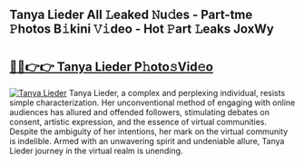 ## Tanya Lieder All 𝙻eaked 𝙽u𝚍es - Part-tme 𝙿hotos B𝚒kini 𝚅𝚒deo - Hot 𝙿art 𝙻eaks JoxWy

# <h2><a href="http://ld0r7ic.urlbe.top/?page=Tanya+Lieder">🔗🔗👉👉 Tanya Lieder P𝚑oto𝚜Vid𝚎o</a></h2>

[![Tanya Lieder](https://i.imgur.com/eBuTRDB.gif)](http://ld0r7ic.urlbe.top/?page=Tanya+Lieder)
Tanya Lieder, a complex and perplexing individual, resists simple characterization. Her unconventional method of engaging with online audiences has allured and offended followers, stimulating debates on consent, artistic expression, and the essence of virtual communities. Despite the ambiguity of her intentions, her mark on the virtual community is indelible. Armed with an unwavering spirit and undeniable allure, Tanya Lieder journey in the virtual realm is unending.
